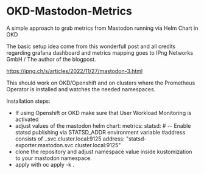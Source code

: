# OKD-Mastodon-Metrics
A simple approach to grab metrics from Mastodon running via Helm Chart in OKD

The basic setup idea come from this wonderfull post and all credits regarding grafana dashboard and metrics mapping goes to IPng Networks GmbH / The author of the blogpost.

https://ipng.ch/s/articles/2022/11/27/mastodon-3.html

This should work on OKD/Openshift and on clusters where the Prometheus Operator is installed and watches the needed namespaces.

Installation steps:
- If using Openshift or OKD make sure that User Workload Monitoring is activated
- adjust values of the mastodon helm chart:
  metrics:
    statsd:
      # -- Enable statsd publishing via STATSD_ADDR environment variable
      #address consists of <servicename>.<namespace>.svc.cluster.local:9125
      address: "statsd-exporter.mastodon.svc.cluster.local:9125"
- clone the repository and adjust namespace value inside kustomization to your mastodon namespace.
- apply with oc apply -k .
